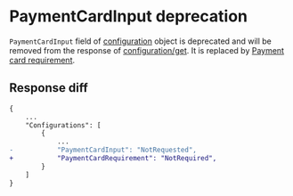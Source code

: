 # PaymentCardInput deprecation
`PaymentCardInput` field of [configuration](../operations.md#configuration) object is deprecated and will be removed from the response of [configuration/get](../operations.md#get-configuration). It is replaced by [Payment card requirement](../operations.md#payment-card-requirement).

## Response diff

```diff
{
    ...
    "Configurations": [
        {
            ...
-           "PaymentCardInput": "NotRequested",
+           "PaymentCardRequirement": "NotRequired",
        }
    ]
}
```
